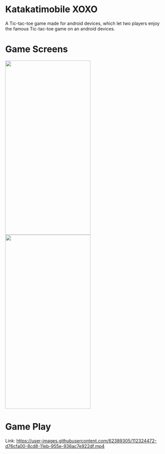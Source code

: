 
# Katakatimobile XOXO
A Tic-tac-toe game made for android devices, which let two players enjoy the famous Tic-tac-toe game on an android devices.

# Game Screens
   <img src="https://user-images.githubusercontent.com/62389305/112320981-89a2c280-8cd5-11eb-941e-fdfb163ba7d8.jpg" width="270" height="550">  <img src="https://user-images.githubusercontent.com/62389305/112320991-8b6c8600-8cd5-11eb-9e04-b7323b6a89a7.jpg" width="270" height="550"> 
   
# Game Play
Link:
https://user-images.githubusercontent.com/62389305/112324472-d76cfa00-8cd8-11eb-955e-936ac7e922df.mp4 </br>






